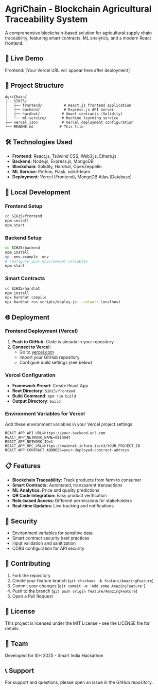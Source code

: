 # AgriChain - Blockchain Agricultural Traceability System

A comprehensive blockchain-based solution for agricultural supply chain traceability, featuring smart contracts, ML analytics, and a modern React frontend.

## 🚀 Live Demo

Frontend: [Your Vercel URL will appear here after deployment]

## 📁 Project Structure

```
AgriChain/
├── SIH25/
│   ├── frontend/          # React.js frontend application
│   ├── backend/           # Express.js API server
│   ├── hardhat/          # Smart contracts (Solidity)
│   └── ml-service/       # Machine learning service
├── vercel.json           # Vercel deployment configuration
└── README.md            # This file
```

## 🛠️ Technologies Used

- **Frontend:** React.js, Tailwind CSS, Web3.js, Ethers.js
- **Backend:** Node.js, Express.js, MongoDB
- **Blockchain:** Solidity, Hardhat, OpenZeppelin
- **ML Service:** Python, Flask, scikit-learn
- **Deployment:** Vercel (Frontend), MongoDB Atlas (Database)

## 🔧 Local Development

### Frontend Setup
```bash
cd SIH25/frontend
npm install
npm start
```

### Backend Setup
```bash
cd SIH25/backend
npm install
cp .env.example .env
# Configure your environment variables
npm start
```

### Smart Contracts
```bash
cd SIH25/hardhat
npm install
npx hardhat compile
npx hardhat run scripts/deploy.js --network localhost
```

## 🌐 Deployment

### Frontend Deployment (Vercel)

1. **Push to GitHub:** Code is already in your repository
2. **Connect to Vercel:**
   - Go to [vercel.com](https://vercel.com)
   - Import your GitHub repository
   - Configure build settings (see below)

### Vercel Configuration

- **Framework Preset:** Create React App
- **Root Directory:** `SIH25/frontend`
- **Build Command:** `npm run build`
- **Output Directory:** `build`

### Environment Variables for Vercel

Add these environment variables in your Vercel project settings:

```
REACT_APP_API_URL=https://your-backend-url.com
REACT_APP_NETWORK_NAME=mainnet
REACT_APP_NETWORK_ID=1
REACT_APP_RPC_URL=https://mainnet.infura.io/v3/YOUR_PROJECT_ID
REACT_APP_CONTRACT_ADDRESS=your-deployed-contract-address
```

## 📋 Features

- **Blockchain Traceability:** Track products from farm to consumer
- **Smart Contracts:** Automated, transparent transactions
- **ML Analytics:** Price and quality predictions
- **QR Code Integration:** Easy product verification
- **Role-based Access:** Different permissions for stakeholders
- **Real-time Updates:** Live tracking and notifications

## 🔐 Security

- Environment variables for sensitive data
- Smart contract security best practices
- Input validation and sanitization
- CORS configuration for API security

## 🤝 Contributing

1. Fork the repository
2. Create your feature branch (`git checkout -b feature/AmazingFeature`)
3. Commit your changes (`git commit -m 'Add some AmazingFeature'`)
4. Push to the branch (`git push origin feature/AmazingFeature`)
5. Open a Pull Request

## 📄 License

This project is licensed under the MIT License - see the LICENSE file for details.

## 👥 Team

Developed for SIH 2025 - Smart India Hackathon

## 📞 Support

For support and questions, please open an issue in the GitHub repository.